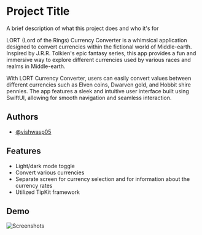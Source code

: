 
# Project Title

A brief description of what this project does and who it's for

LORT (Lord of the Rings) Currency Converter is a whimsical application designed to convert currencies within the fictional world of Middle-earth. Inspired by J.R.R. Tolkien's epic fantasy series, this app provides a fun and immersive way to explore different currencies used by various races and realms in Middle-earth.

With LORT Currency Converter, users can easily convert values between different currencies such as Elven coins, Dwarven gold, and Hobbit shire pennies. The app features a sleek and intuitive user interface built using SwiftUI, allowing for smooth navigation and seamless interaction.
## Authors

- [@vishwasp05](https://www.github.com/Vishwasp05)


## Features

- Light/dark mode toggle
- Convert various currencies
- Separate screen for currency selection and for information about the currency rates 
- Utilized TipKit framework

## Demo
![Screenshots](https://imgur.com/a/4X1e1Lp)


